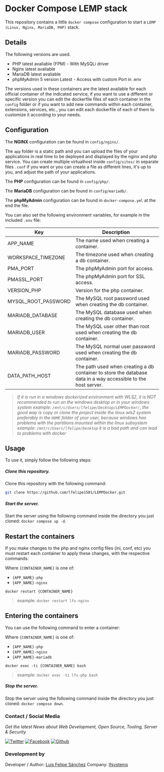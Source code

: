 # Docker Compose LEMP stack

This repository contains a little `docker compose` configuration to start a `LEMP (Linux, Nginx, MariaDB, PHP)` stack.

## Details

The following versions are used.

* PHP latest avaliable (FPM) - With MySQLi driver
* Nginx latest avaliable
* MariaDB latest avaliable
* phpMyAdmin 5 version Latest - Access with custom Port in .env

The versions used in these containers are the latest available for each official container of the indicated service, if you want to use a different or specific version you can edit the dockerfile files of each container in the `config` folder or if you want to add new commands within each container, extensions, services, etc., you can edit each dockerfile of each of them to customize it according to your needs.

## Configuration

The __NGINX__ configuration can be found in `config/nginx/`.

The `app` folder is a static path and you can upload the files of your applications in real time to be deployed and displayed by the nginx and php service.
You can create multiple virtualhost inside `config/sites/` in separate files `.conf` if you want or you can create a file as different lines, it's up to you, and adjust the path of your applications.

The __PHP__ configuration can be found in `config/php/`.

The __MariaDB__ configuration can be found in `config/mariadb/`.

The __phpMyAdmin__ configuration can be found in `docker-compose.yml` at the end the file.

You can also set the following environment variables, for example in the included `.env` file:

| Key | Description |
|-----|-------------|
|APP_NAME|The name used when creating a container.|
|WORKSPACE_TIMEZONE|The timezone used when creating a db container.|
|PMA_PORT|The phpMyAdmin port for access.|
|PMASSL_PORT|The phpMyAdmin port for SSL access.|
|VERSION_PHP|Version for the php container.|
|MYSQL_ROOT_PASSWORD|The MySQL root password used when creating the db container.|
|MARIADB_DATABASE|The MySQL database used when creating the db container.|
|MARIADB_USER|The MySQL user other than root used when creating the db container.|
|MARIADB_PASSWORD|The MySQL normal user password used when creating the db container.|
|DATA_PATH_HOST|The path used when creating a db container to store the database data in a way accessible to the host server.|

> *If it is run in a windows dockerized environment with WLS2, it is NOT recommended to run on the windows desktop or in your windows system example: `/mnt/c/Users/lfelipe/Desktop/LEMPDocker/`, the good way is copy or clone the project inside the linux wls2 system preferably in the `HOME` folder of your user, because windows has problems with the partitions mounted within the linux subsystem example: `/mnt/c/Users/lfelipe/Desktop` it is a bad path and can lead to problems with docker*

## Usage

To use it, simply follow the following steps:

##### Clone this repository.

Clone this repository with the following command:
```bash
git clone https://github.com/lfelipe1501/LEMPDocker.git
```

##### Start the server.

Start the server using the following command inside the directory you just cloned: `docker compose up -d`.

## Restart the containers

If you make changes to the php and nginx config files (ini, conf, etc) you must restart each container to apply these changes, with the respective commands:

Where `{CONTAINER_NAME}` is one of:

* `{APP_NAME}-php`
* `{APP_NAME}-nginx`

`docker restart {CONTAINER_NAME}`

> example: `docker restart lfs-nginx`

## Entering the containers

You can use the following command to enter a container:

Where `{CONTAINER_NAME}` is one of:

* `{APP_NAME}-php`
* `{APP_NAME}-nginx`
* `{APP_NAME}-mariadb`

`docker exec -ti {CONTAINER_NAME} bash`

> example: `docker exec -ti lfs-php bash`

##### Stop the server.

Stop the server using the following command inside the directory you just cloned: `docker compose down`.

### Contact / Social Media

*Get the latest News about Web Development, Open Source, Tooling, Server & Security*

[![Twitter](https://github.frapsoft.com/social/twitter.png)](https://twitter.com/lfelipe1501)
[![Facebook](https://github.frapsoft.com/social/facebook.png)](https://www.facebook.com/lfelipe1501)
[![Github](https://github.frapsoft.com/social/github.png)](https://github.com/lfelipe1501)

### Development by

Developer / Author: [Luis Felipe Sánchez](https://github.com/lfelipe1501)
Company: [lfsystems](https://www.lfsystems.com.co)

